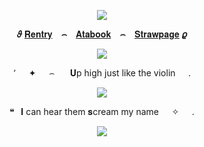 <p align="center"
   
![](https://komarev.com/ghpvc/?username=purxi&color=CAC9CE&label=Audience)

 <p align="center"
   
**𝜗** [𝐑𝐞𝐧𝐭𝐫𝐲](https://rentry.co/purexiao) **⠀⌢⠀** [𝐀𝐭𝐚𝐛𝐨𝐨𝐤](https://purexi.atabook.org/) **⠀⌢⠀** [𝐒𝐭𝐫𝐚𝐰𝐩𝐚𝐠𝐞](https://forbitten.straw.page) **𝜚**
 </p>
   
  <p align="center"
     
  <p align="center">   
     <img src="https://files.catbox.moe/nr6khr.png"/>
    
<p align="center"
   
٬⠀⠀✦⠀⠀⌢⠀⠀ 𝐔p high just like the violin⠀⠀.
     
  <p align="center">   
     <img src="https://files.catbox.moe/mqaedq.png"/>
     


<p align="center"
   
  ❝⠀𝐈 can hear them 𝐬cream my name⠀⠀✧⠀⠀.
   

   <p align="center">
<img src="https://files.catbox.moe/9udngf.png"/>



<!--
**sacrificedfool/sacrificedfool** is a ✨ _special_ ✨ repository because its `README.md` (this file) appears on your GitHub profile.

Here are some ideas to get you started:

- 🔭 I’m currently working on ...
- 🌱 I’m currently learning ...
- 👯 I’m looking to collaborate on ...
- 🤔 I’m looking for help with ...
- 💬 Ask me about ...
- 📫 How to reach me: ...
- 😄 Pronouns: ...
- ⚡ Fun fact: ...
-->
